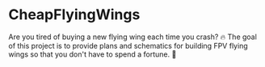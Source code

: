 # CheapFlyingWings
Are you tired of buying a new flying wing each time you crash? 🔥 The goal of this project is to provide plans and schematics for building FPV flying wings so that you don't have to spend a fortune. 💸
